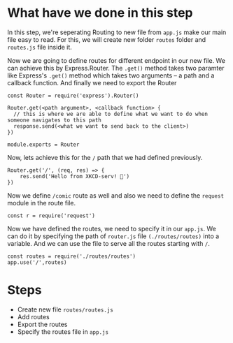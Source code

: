 # What have we done in this step

In this step, we're seperating Routing to new file from `app.js` make our main file easy to read. For this, we will create new folder `routes` folder and `routes.js` file inside it. 

Now we are going to define routes for different endpoint in our new file. We can achieve this by Express.Router. The `.get()` method takes two paramter like Express's `.get()` method which takes two arguments – a path and a callback function. And finally we need to export the Router

```
const Router = require('express').Router()

Router.get(<path argument>, <callback function> {
  // this is where we are able to define what we want to do when someone navigates to this path
  response.send(<what we want to send back to the client>)
})

module.exports = Router
```

Now, lets achieve this for the `/` path that we had defined previously.

```
Router.get('/', (req, res) => {
    res.send('Hello from XKCD-serv! 👋')
})
```

Now we define `/comic` route as well and also we need to define the `request` module in the route file.
```
const r = require('request')
```

Now we have defined the routes, we need to specify it in our `app.js`. We can do it by specifying the path of `router.js` file `(./routes/routes)` into a variable. And we can use the file to serve all the routes starting with `/`.

```
const routes = require('./routes/routes')
app.use('/',routes)
```


# Steps

- Create new file `routes/routes.js`
- Add routes
- Export the routes 
- Specify the routes file in `app.js`